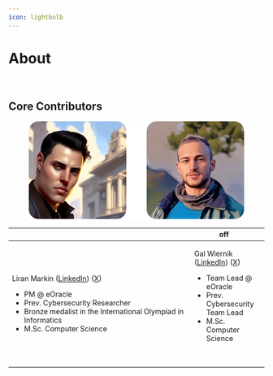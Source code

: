 ```yaml
---
icon: lightbulb
---
```


# About



<figure><img src=".gitbook/assets/Edwin “wealth-friend. ēad (wealth, good fortune) - wine (friend) Old English-4.png" alt=""><figcaption></figcaption></figure>

## Core Contributors

<figure><img src=".gitbook/assets/team.png" alt="" width="563"><figcaption></figcaption></figure>

<table data-header-hidden><thead><tr><th width="372"></th><th>off</th><th data-hidden></th></tr></thead><tbody><tr><td><p>Liran Markin (<a href="https://www.linkedin.com/in/liran-markin/">LinkedIn</a>) (<a href="https://x.com/liranmarkin">X</a>)</p><ul><li>PM @ eOracle</li><li>Prev. Cybersecurity Researcher</li><li>Bronze medalist in the International Olympiad in Informatics</li><li>M.Sc. Computer Science</li></ul></td><td><p>Gal Wiernik (<a href="https://www.linkedin.com/in/galwiernik/">LinkedIn</a>) (<a href="https://x.com/offchaingod">X</a>)</p><ul><li>Team Lead @ eOracle</li><li>Prev. Cybersecurity Team Lead</li><li>M.Sc. Computer Science</li></ul><p><br></p></td><td><p></p><p><img src=".gitbook/assets/avatar.png" alt="" data-size="original"></p></td></tr></tbody></table>

